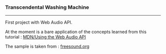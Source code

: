 
### Transcendental Washing Machine
---
First project with Web Audio API. 

At the moment is a bare application of the concepts learned from this tutorial :
[MDN/Using the Web Audio API](https://developer.mozilla.org/en-US/docs/Web/API/Web_Audio_API/Using_Web_Audio_API)

The sample is taken from : [freesound.org](https://freesound.org/people/Sokol_Soundworks/sounds/478453/)
